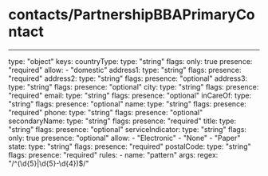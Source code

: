 # contacts/PartnershipBBAPrimaryContact
---
  type: "object"
  keys: 
    countryType: 
      type: "string"
      flags: 
        only: true
        presence: "required"
      allow: 
        - "domestic"
    address1: 
      type: "string"
      flags: 
        presence: "required"
    address2: 
      type: "string"
      flags: 
        presence: "optional"
    address3: 
      type: "string"
      flags: 
        presence: "optional"
    city: 
      type: "string"
      flags: 
        presence: "required"
    email: 
      type: "string"
      flags: 
        presence: "optional"
    inCareOf: 
      type: "string"
      flags: 
        presence: "optional"
    name: 
      type: "string"
      flags: 
        presence: "required"
    phone: 
      type: "string"
      flags: 
        presence: "optional"
    secondaryName: 
      type: "string"
      flags: 
        presence: "required"
    title: 
      type: "string"
      flags: 
        presence: "optional"
    serviceIndicator: 
      type: "string"
      flags: 
        only: true
        presence: "optional"
      allow: 
        - "Electronic"
        - "None"
        - "Paper"
    state: 
      type: "string"
      flags: 
        presence: "required"
    postalCode: 
      type: "string"
      flags: 
        presence: "required"
      rules: 
        - 
          name: "pattern"
          args: 
            regex: "/^(\\d{5}|\\d{5}-\\d{4})$/"
